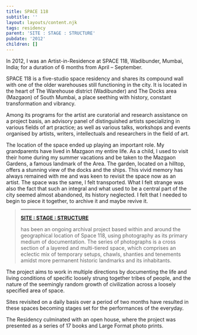 ```yaml
---
title: SPACE 118
subtitle: ''
layout: layouts/content.njk
tags: residency
parent: 'SITE : STAGE : STRUCTURE'
pubdate: '2012'
children: []
---
```

In 2012, I was an Artist-in-Residence at SPACE 118, Wadibunder, Mumbai, India; for a duration of 6 months from April – September.

SPACE 118 is a five-studio space residency and shares its compound wall with one of the older warehouses still functioning in the city. It is located in the heart of The Warehouse district (Wadibunder) and The Docks area (Mazgaon) of South Mumbai, a place seething with history, constant transformation and vibrancy.

Among its programs for the artist are curatorial and research assistance on a project basis, an advisory panel of distinguished artists specializing in various fields of art practice; as well as various talks, workshops and events organised by artists, writers, intellectuals and researchers in the field of art.

The location of the space ended up playing an important role. My grandparents have lived in Mazgaon my entire life. As a child, I used to visit their home during my summer vacations and be taken to the Mazgaon Gardens, a famous landmark of the Area. The garden, located on a hilltop, offers a stunning view of the docks and the ships. This vivid memory has always remained with me and was keen to revisit the space now as an artist. The space was the same, I felt transported. What I felt strange was also the fact that such an integral and what used to be a central part of the city seemed almost abandoned, its history neglected. I felt that I needed to begin to piece it together, to archive it and maybe revive it.

> ****
>
> [**SITE : STAGE : STRUCTURE**](https://aliakbarmehta.com/content/256-million-colours-of-violence)
>
>  has been an ongoing archival project based within and around the geographical location of Space 118, using photography as its primary medium of documentation. The series of photographs is a cross section of a layered and multi-tiered space, which comprises an eclectic mix of temporary setups, chawls, shanties and tenements amidst more permanent historic landmarks and its inhabitants.

The project aims to work in multiple directions by documenting the life and living conditions of specific loosely strung together tribes of people, and the nature of the seemingly random growth of civilization across a loosely specified area of space.

Sites revisited on a daily basis over a period of two months have resulted in these spaces becoming stages set for the performances of the everyday.

The Residency culminated with an open house, where the project was presented as a series of 17 books and Large Format photo prints.
